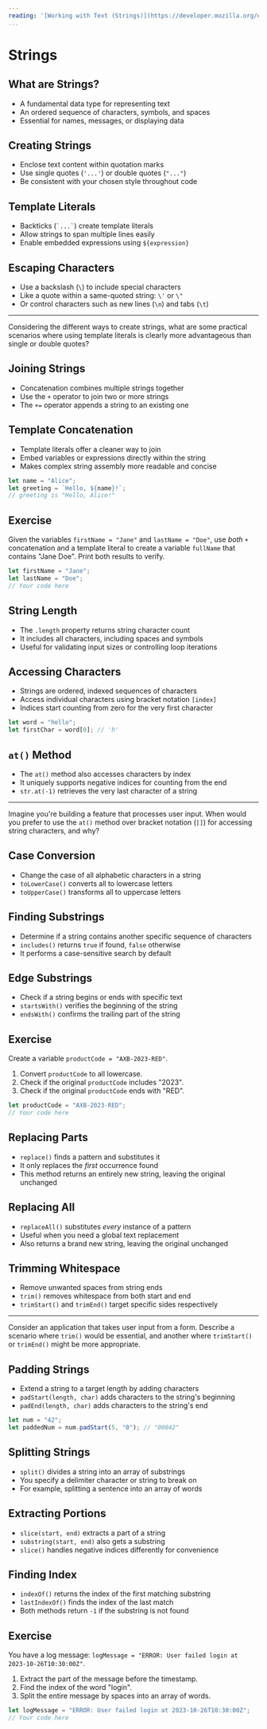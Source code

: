 ```yaml
---
reading: '[Working with Text (Strings)](https://developer.mozilla.org/en-US/docs/Learn_web_development/Core/Scripting/Strings)'
...
```


# Strings

## What are Strings?

- A fundamental data type for representing text
- An ordered sequence of characters, symbols, and spaces
- Essential for names, messages, or displaying data

## Creating Strings

- Enclose text content within quotation marks
- Use single quotes (`'...'`) or double quotes (`"..."`)
- Be consistent with your chosen style throughout code

## Template Literals

- Backticks (`` `...` ``) create template literals
- Allow strings to span multiple lines easily
- Enable embedded expressions using `${expression}`

## Escaping Characters

- Use a backslash (`\`) to include special characters
- Like a quote within a same-quoted string: `\'` or `\"`
- Or control characters such as new lines (`\n`) and tabs (`\t`)

---

Considering the different ways to create strings, what are some practical scenarios where using template literals is clearly more advantageous than single or double quotes?

## Joining Strings

- Concatenation combines multiple strings together
- Use the `+` operator to join two or more strings
- The `+=` operator appends a string to an existing one

## Template Concatenation

- Template literals offer a cleaner way to join
- Embed variables or expressions directly within the string
- Makes complex string assembly more readable and concise

```javascript
let name = "Alice";
let greeting = `Hello, ${name}!`;
// greeting is "Hello, Alice!"
```

## Exercise

Given the variables `firstName = "Jane"` and `lastName = "Doe"`, use _both_ `+` concatenation and a template literal to create a variable `fullName` that contains "Jane Doe". Print both results to verify.

```javascript
let firstName = "Jane";
let lastName = "Doe";
// Your code here
```

## String Length

- The `.length` property returns string character count
- It includes all characters, including spaces and symbols
- Useful for validating input sizes or controlling loop iterations

## Accessing Characters

- Strings are ordered, indexed sequences of characters
- Access individual characters using bracket notation `[index]`
- Indices start counting from zero for the very first character

```javascript
let word = "hello";
let firstChar = word[0]; // 'h'
```

## `at()` Method

- The `at()` method also accesses characters by index
- It uniquely supports negative indices for counting from the end
- `str.at(-1)` retrieves the very last character of a string

---

Imagine you're building a feature that processes user input. When would you prefer to use the `at()` method over bracket notation (`[]`) for accessing string characters, and why?

## Case Conversion

- Change the case of all alphabetic characters in a string
- `toLowerCase()` converts all to lowercase letters
- `toUpperCase()` transforms all to uppercase letters

## Finding Substrings

- Determine if a string contains another specific sequence of characters
- `includes()` returns `true` if found, `false` otherwise
- It performs a case-sensitive search by default

## Edge Substrings

- Check if a string begins or ends with specific text
- `startsWith()` verifies the beginning of the string
- `endsWith()` confirms the trailing part of the string

## Exercise

Create a variable `productCode = "AXB-2023-RED"`.

1. Convert `productCode` to all lowercase.
2. Check if the original `productCode` includes "2023".
3. Check if the original `productCode` ends with "RED".

```javascript
let productCode = "AXB-2023-RED";
// Your code here
```

## Replacing Parts

- `replace()` finds a pattern and substitutes it
- It only replaces the *first* occurrence found
- This method returns an entirely new string, leaving the original unchanged

## Replacing All

- `replaceAll()` substitutes *every* instance of a pattern
- Useful when you need a global text replacement
- Also returns a brand new string, leaving the original unchanged

## Trimming Whitespace

- Remove unwanted spaces from string ends
- `trim()` removes whitespace from both start and end
- `trimStart()` and `trimEnd()` target specific sides respectively

---

Consider an application that takes user input from a form. Describe a scenario where `trim()` would be essential, and another where `trimStart()` or `trimEnd()` might be more appropriate.

## Padding Strings

- Extend a string to a target length by adding characters
- `padStart(length, char)` adds characters to the string's beginning
- `padEnd(length, char)` adds characters to the string's end

```javascript
let num = "42";
let paddedNum = num.padStart(5, "0"); // "00042"
```

## Splitting Strings

- `split()` divides a string into an array of substrings
- You specify a delimiter character or string to break on
- For example, splitting a sentence into an array of words

## Extracting Portions

- `slice(start, end)` extracts a part of a string
- `substring(start, end)` also gets a substring
- `slice()` handles negative indices differently for convenience

## Finding Index

- `indexOf()` returns the index of the first matching substring
- `lastIndexOf()` finds the index of the last match
- Both methods return `-1` if the substring is not found

## Exercise

You have a log message: `logMessage = "ERROR: User failed login at 2023-10-26T10:30:00Z"`.

1. Extract the part of the message before the timestamp.
2. Find the index of the word "login".
3. Split the entire message by spaces into an array of words.

```javascript
let logMessage = "ERROR: User failed login at 2023-10-26T10:30:00Z";
// Your code here
```